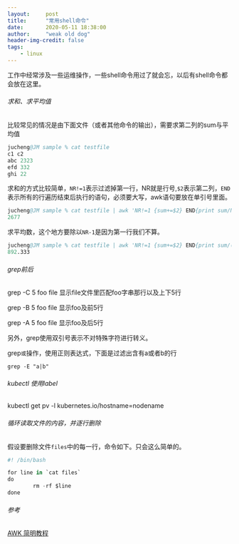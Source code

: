 ```yaml
---
layout:     post
title:      "常用shell命令"
date:       2020-05-11 18:38:00
author:     "weak old dog"
header-img-credit: false
tags:
    - linux
---
```


工作中经常涉及一些运维操作，一些shell命令用过了就会忘，以后有shell命令都会放在这里。

###### 求和、求平均值
比较常见的情况是由下面文件（或者其他命令的输出），需要求第二列的sum与平均值
```s
jucheng@JM sample % cat testfile
c1 c2
abc 2323
efd 332
ghi 22
```
求和的方式比较简单，`NR!=1`表示过滤掉第一行，NR就是行号,`$2`表示第二列，`END`表示所有的行遍历结束后执行的语句，必须要大写，awk语句要放在单引号里面。
```s
jucheng@JM sample % cat testfile | awk 'NR!=1 {sum+=$2} END{print sum/NR}'
2677
```
求平均数，这个地方要除以`NR-1`是因为第一行我们不算。
```s
jucheng@JM sample % cat testfile | awk 'NR!=1 {sum+=$2} END{print sum/(NR-1)}'
892.333
```
###### grep前后
grep -C 5 foo file 显示file文件里匹配foo字串那行以及上下5行

grep -B 5 foo file 显示foo及前5行

grep -A 5 foo file 显示foo及后5行

另外，grep使用双引号表示不对特殊字符进行转义。

grep`或`操作，使用正则表达式，下面是过滤出含有a或者b的行

`grep -E "a|b"`

###### kubectl 使用label
kubectl get pv -l kubernetes.io/hostname=nodename

###### 循环读取文件的内容，并逐行删除
假设要删除文件`files`中的每一行，命令如下。只会这么简单的。
```s
#! /bin/bash

for line in `cat files`
do
        rm -rf $line
done
```

###### 参考
[AWK 简明教程](https://coolshell.cn/articles/9070.html)
